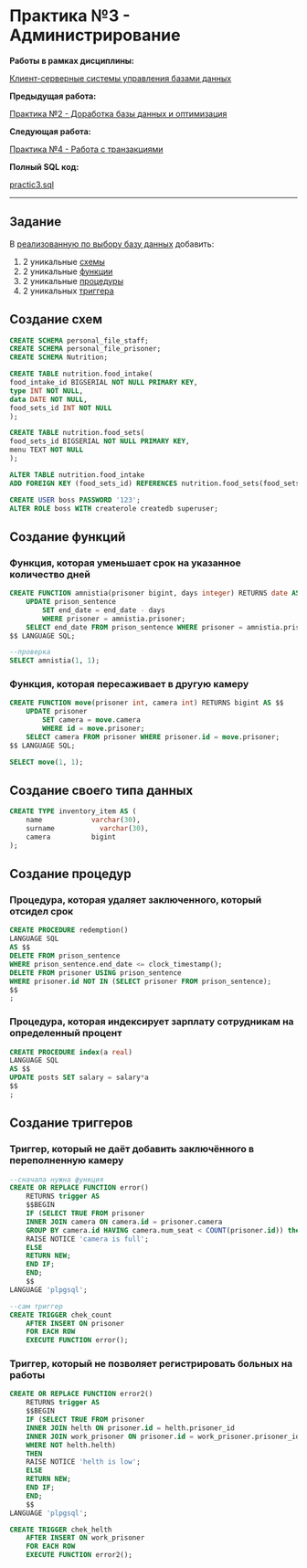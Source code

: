 # Практика №3 - Администрирование

**Работы в рамках дисциплины:**

[Клиент-серверные системы управления базами данных](../README.md) 

**Предыдущая работа:**

[Практика №2 - Доработка базы данных и оптимизация](./Практика%20№2%20-%20Доработка%20базы%20данных%20и%20оптимизация.md) 

**Следующая работа:**

[Практика №4 - Работа с транзакциями](./Практика%20№4%20-%20Работа%20с%20транзакциями.md)

**Полный SQL код:**

[practic3.sql](../sql/practic3.sql)

---

## Задание

В [реализованную по выбору базу данных](./Практические%20работы/Практика%20№2%20-%20Доработка%20базы%20данных%20и%20оптимизация.md) добавить:

1. 2 уникальные [схемы](https://postgrespro.ru/docs/postgrespro/13/ddl-schemas)
2. 2 уникальные [функции](https://postgrespro.ru/docs/postgrespro/13/xfunc-sql)
3. 2 уникальные [процедуры](https://postgrespro.ru/docs/postgrespro/13/sql-createprocedure)
4. 2 уникальных [триггера](https://postgrespro.ru/docs/postgrespro/13/triggers)

## Создание схем

```sql
CREATE SCHEMA personal_file_staff;
CREATE SCHEMA personal_file_prisoner;
CREATE SCHEMA Nutrition;

CREATE TABLE nutrition.food_intake(
food_intake_id BIGSERIAL NOT NULL PRIMARY KEY,
type INT NOT NULL,
data DATE NOT NULL,
food_sets_id INT NOT NULL
);

CREATE TABLE nutrition.food_sets(
food_sets_id BIGSERIAL NOT NULL PRIMARY KEY,
menu TEXT NOT NULL
);

ALTER TABLE nutrition.food_intake
ADD FOREIGN KEY (food_sets_id) REFERENCES nutrition.food_sets(food_sets_id);

CREATE USER boss PASSWORD '123';
ALTER ROLE boss WITH createrole createdb superuser;
```

## Создание функций

### Функция, которая уменьшает срок на указанное количество дней

```sql
CREATE FUNCTION amnistia(prisoner bigint, days integer) RETURNS date AS $$
	UPDATE prison_sentence
		SET end_date = end_date - days
		WHERE prisoner = amnistia.prisoner;
	SELECT end_date FROM prison_sentence WHERE prisoner = amnistia.prisoner;
$$ LANGUAGE SQL;

--проверка
SELECT amnistia(1, 1);
```

### Функция, которая пересаживает в другую камеру

```sql
CREATE FUNCTION move(prisoner int, camera int) RETURNS bigint AS $$
	UPDATE prisoner
		SET camera = move.camera
		WHERE id = move.prisoner;
	SELECT camera FROM prisoner WHERE prisoner.id = move.prisoner;
$$ LANGUAGE SQL;

SELECT move(1, 1);
```

## Создание своего типа данных

```sql
CREATE TYPE inventory_item AS (
    name            varchar(30),
    surname    		  varchar(30),
    camera          bigint
);
```

## Создание процедур

### Процедура, которая удаляет заключенного, который отсидел срок

```sql
CREATE PROCEDURE redemption()
LANGUAGE SQL
AS $$
DELETE FROM prison_sentence
WHERE prison_sentence.end_date <= clock_timestamp();
DELETE FROM prisoner USING prison_sentence
WHERE prisoner.id NOT IN (SELECT prisoner FROM prison_sentence);
$$
;
```

### Процедура, которая индексирует зарплату сотрудникам на определенный процент

```sql
CREATE PROCEDURE index(a real)
LANGUAGE SQL
AS $$
UPDATE posts SET salary = salary*a
$$
;
```

## Создание триггеров

### Триггер, который не даёт добавить заключённого в переполненную камеру

```sql
--сначала нужна функция
CREATE OR REPLACE FUNCTION error()
	RETURNS trigger AS
	$$BEGIN
	IF (SELECT TRUE FROM prisoner
	INNER JOIN camera ON camera.id = prisoner.camera
	GROUP BY camera.id HAVING camera.num_seat < COUNT(prisoner.id)) then
	RAISE NOTICE 'camera is full';
	ELSE
	RETURN NEW;
	END IF;
	END;
	$$
LANGUAGE 'plpgsql';

--сам триггер
CREATE TRIGGER chek_count
	AFTER INSERT ON prisoner
	FOR EACH ROW
	EXECUTE FUNCTION error();
```

### Триггер, который не позволяет регистрировать больных на работы

```sql
CREATE OR REPLACE FUNCTION error2()
	RETURNS trigger AS
	$$BEGIN
	IF (SELECT TRUE FROM prisoner
	INNER JOIN helth ON prisoner.id = helth.prisoner_id
	INNER JOIN work_prisoner ON prisoner.id = work_prisoner.prisoner_id
	WHERE NOT helth.helth)
	THEN 
	RAISE NOTICE 'helth is low';
	ELSE
	RETURN NEW;
	END IF;
	END;
	$$
LANGUAGE 'plpgsql';

CREATE TRIGGER chek_helth
	AFTER INSERT ON work_prisoner
	FOR EACH ROW
	EXECUTE FUNCTION error2();
```